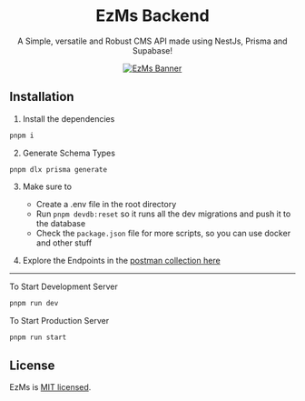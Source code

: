 <div align="center">
<h1> EzMs Backend</h1>
<p> A Simple, versatile and Robust CMS API made using NestJs, Prisma and Supabase! </p>
<p>
  <a href="https://nestjs.com/" target="blank"><img src="https://repository-images.githubusercontent.com/654061696/0dac8f4c-53e9-4ca9-823e-df9afd606b4d" alt="EzMs Banner" /></a>
</p>

</div>

## Installation

1. Install the dependencies

```bash
pnpm i
```

2. Generate Schema Types
```
pnpm dlx prisma generate
```

3. Make sure to
    - Create a .env file in the root directory
    - Run `pnpm devdb:reset` so it runs all the dev migrations and push it to the database
    - Check the `package.json` file for more scripts, so you can use docker and other stuff

4. Explore the Endpoints in the [postman collection here](https://documenter.getpostman.com/view/24323329/2sA2xiXCKs)

---
To Start Development Server

```bash
pnpm run dev
```

To Start Production Server

```bash
pnpm run start
```

## License

EzMs is [MIT licensed](LICENSE).
